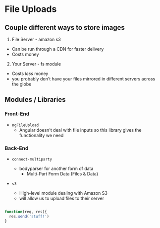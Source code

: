 # File Uploads

## Couple different ways to store images

1. File Server - amazon s3
  - Can be run through a CDN for faster delivery
  - Costs money
  
2. Your Server - fs module
  - Costs _less_ money
  - you probably don't have your files mirrored in different servers across the globe

## Modules / Libraries

### Front-End
- `ngFileUpload`
  - Angular doesn't deal with file inputs so this library gives the functionality we need
  
### Back-End
- `connect-multiparty`
  - bodyparser for another form of data
    - Multi-Part Form Data (Files & Data)

- `s3`
  - High-level module dealing with Amazon S3
  - will allow us to upload files to their server
  
  
```javascript

function(req, res){
  res.send('stuff!')
}

```
  


